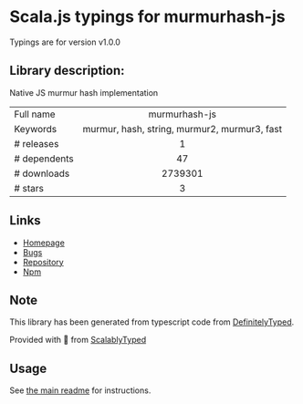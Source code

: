 
# Scala.js typings for murmurhash-js

Typings are for version v1.0.0

## Library description:
Native JS murmur hash implementation

|                    |                 |
| ------------------ | :-------------: |
| Full name          | murmurhash-js |
| Keywords           | murmur, hash, string, murmur2, murmur3, fast |
| # releases         | 1 |
| # dependents       | 47 |
| # downloads        | 2739301 |
| # stars            | 3 |

## Links
- [Homepage](https://github.com/mikolalysenko/murmurhash-js)
- [Bugs](https://github.com/mikolalysenko/murmurhash-js/issues)
- [Repository](https://github.com/mikolalysenko/murmurhash-js)
- [Npm](https://www.npmjs.com/package/murmurhash-js)
    


## Note
This library has been generated from typescript code from [DefinitelyTyped](https://definitelytyped.org).

Provided with :purple_heart: from [ScalablyTyped](https://github.com/oyvindberg/ScalablyTyped)

## Usage
See [the main readme](../../readme.md) for instructions.


